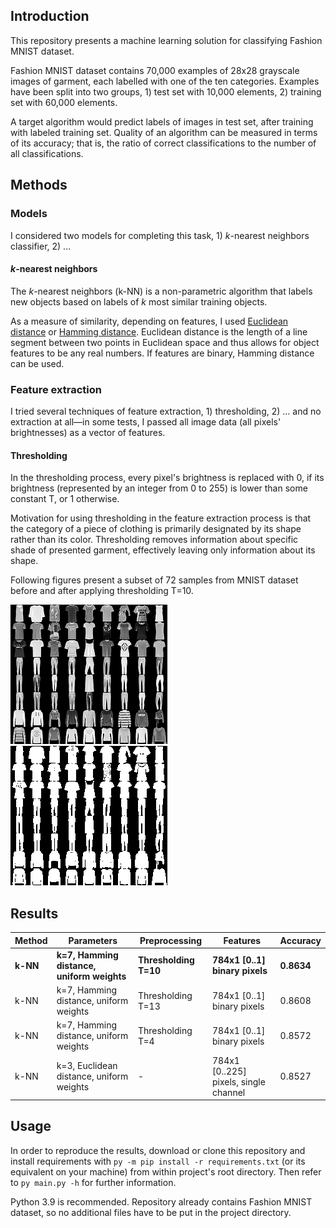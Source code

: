 ## Introduction
This repository presents a machine learning solution for classifying Fashion MNIST dataset.

Fashion MNIST dataset contains 70,000 examples of 28x28 grayscale images of garment, each labelled with one of the ten
categories. Examples have been split into two groups, 1) test set with 10,000 elements, 2) training set with 60,000
elements.

A target algorithm would predict labels of images in test set, after training with labeled training set. Quality of an
algorithm can be measured in terms of its accuracy; that is, the ratio of correct classifications to the number
of all classifications.

## Methods
### Models
I considered two models for completing this task, 1) *k*-nearest neighbors classifier, 2) ...

#### *k*-nearest neighbors
The *k*-nearest neighbors (k-NN) is a non-parametric algorithm that labels new objects based on labels of *k* most
similar training objects.

As a measure of similarity, depending on features, I used
[Euclidean distance](https://en.wikipedia.org/wiki/Euclidean_distance) or
[Hamming distance](https://en.wikipedia.org/wiki/Hamming_distance). Euclidean distance is the length of a line segment
between two points in Euclidean space and thus allows for object features to be any  real numbers. If features are
binary, Hamming distance can be used.	

### Feature extraction
I tried several techniques of feature extraction, 1) thresholding, 2) ...
and no extraction at all—in some tests, I passed all image data (all pixels' brightnesses) as a vector of features.

#### Thresholding
In the thresholding process, every pixel's brightness is replaced with 0, if its brightness (represented by an
integer from 0 to 255) is lower than some constant T, or 1 otherwise.

Motivation for using thresholding in the feature extraction process is that the category of a piece of clothing is
primarily designated by its shape rather than its color. Thresholding removes information about specific shade of
presented garment, effectively leaving only information about its shape.

Following figures present a subset of 72 samples from MNIST dataset before and after applying thresholding T=10.

![Before applying thresholding](thresholding_before.png "Before applying thresholding")
![After applying thresholding](thresholding_after.png "After applying thresholding")

## Results
| Method		| Parameters									| Preprocessing			| Features								| Accuracy		|
| ----			| ----											| ----					| ----									| ----			|
| **k-NN**		| **k=7, Hamming distance, uniform weights**	| **Thresholding T=10**	| **784x1 [0..1] binary pixels**		| **0.8634**	|
| k-NN			| k=7, Hamming distance, uniform weights		| Thresholding T=13		| 784x1 [0..1] binary pixels			| 0.8608		|
| k-NN			| k=7, Hamming distance, uniform weights		| Thresholding T=4		| 784x1 [0..1] binary pixels			| 0.8572		|
| k-NN			| k=3, Euclidean distance, uniform weights		| -						| 784x1 [0..225] pixels, single channel	| 0.8527		|

## Usage
In order to reproduce the results, download or clone this repository and install requirements with `py -m pip install
-r requirements.txt` (or its equivalent on your machine) from within project's root directory. Then refer to `py
main.py -h`
for further information.

Python 3.9 is recommended. Repository already contains Fashion MNIST dataset, so no additional files have to be put in
the project directory.